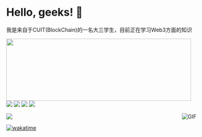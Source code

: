 # Hello, geeks! 👋
我是来自于CUIT(BlockChain)的一名大三学生，目前正在学习Web3方面的知识
<!--
**Lxy-eth/Lxy-eth** is a ✨ _special_ ✨ repository because its `README.md` (this file) appears on your GitHub profile.

Here are some ideas to get you started:


 🔭 I’m currently working on ...
- 🌱 I’m currently learning ...
- 👯 I’m looking to collaborate on ...
- 🤔 I’m looking for help with ...
- 💬 Ask me about ...
- 📫 How to reach me: ...
- 😄 Pronouns: ...
- ⚡ Fun fact: ...
-->

  <p>
  <img align="left" width="490" height="165" src="https://github-readme-stats.vercel.app/api?username=Lxy-eth&show_icons=true&hide_border=false&line_height=20&title_color=f69673&icon_color=1b93c9&show_owner=true"/>
  <p>
    <img src="http://views.whatilearened.today/views/github/Lxy-eth/views.svg"/>
    <a href="https://github.com/Lxy-eth/"><img src="https://img.shields.io/github/followers/Lxy-eth?color=%234CC61E&label=GitHub%20Followers%20%3A"/></a>
    <a href="https://github.com/Lxy-eth?tab=repositories"><img src="https://badges.frapsoft.com/os/v2/open-source.svg?v=103"/></a>
    <a href="https://github.com/Naereen/badges"><img src="https://img.shields.io/badge/badges-awesome-green.svg"/></a>
   

  </p>
</p>

<img align="right" alt="GIF" src="https://media.giphy.com/media/836HiJc7pgzy8iNXCn/giphy.gif" />
<a href="https://github.com/Lxy-eth">
  <img src="https://github-readme-stats.vercel.app/api/top-langs/?username=Lxy-eth&theme=radical&hide=glsl,python" />
</a>

 [![wakatime](https://wakatime.com/badge/user/71d3be65-76dd-4761-b0ef-07073364abb9.svg)](https://wakatime.com/@71d3be65-76dd-4761-b0ef-07073364abb9)

